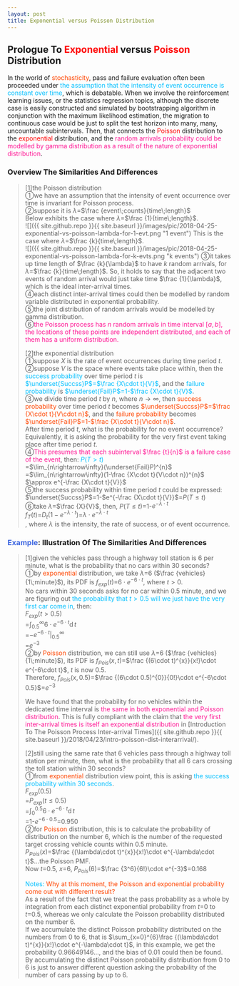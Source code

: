 ```yaml
---
layout: post
title: Exponential versus Poisson Distribution
---
```


## Prologue To <font color="Red">Exponential</font> versus <font color="Red">Poisson</font> Distribution
<p class="message">
In the world of <font color="OrangeRed">stochasticity</font>, pass and failure evaluation often been proceeded under <font color="DeepSkyBlue">the assumption that the intensity of event occurrence is constant over time</font>, which is debatable.  
When we involve the reinforcement learning issues, or the statistics regression topics, although the discrete case is easily constructed and simulated by bootstrapping algorithm in conjunction with the maximum likelihood estimation, the migration to continuous case would be just to split the test horizon into many, many, uncountable subintervals.  
Then, that connects the <font color="Red">Poisson</font> distribution to the <font color="Red">exponential</font> distribution, and the <font color="DeepPink">random arrivals probability could be modelled by gamma distribution as a result of the nature of exponential distribution</font>.  
</p>

### Overview The Similarities And Differences
>[1]the Poisson distribution  
>&#10112;we have an assumption that the intensity of event occurrence over time is invariant for Poisson process.  
>&#10113;suppose it is $\lambda$=$\frac {event\;counts}{time\;length}$  
Below exhibits the case where $\lambda$=$\frac {1}{time\;length}$.  
![]({{ site.github.repo }}{{ site.baseurl }}/images/pic/2018-04-25-exponential-vs-poisson-lambda-for-1-evt.png "1 event")
This is the case where $\lambda$=$\frac {k}{time\;length}$.  
![]({{ site.github.repo }}{{ site.baseurl }}/images/pic/2018-04-25-exponential-vs-poisson-lambda-for-k-evts.png "k events")
>&#10114;it takes up time length of $\frac {k}{\lambda}$ to have $k$ random arrivals, for $\lambda$=$\frac {k}{time\;length}$.  So, it holds to say that the adjacent two events of random arrival would just take time $\frac {1}{\lambda}$, which is the ideal inter-arrival times.  
>&#10115;each distinct inter-arrival times could then be modelled by random variable distributed in exponential probability.  
>&#10116;the joint distribution of random arrivals would be modelled by gamma distribution.  
>&#10117;<font color="DeepPink">the Poisson process has $n$ random arrivals in time interval $[a,b]$, the locations of these points are independent distributed, and each of them has a uniform distribution.</font>  
>
>[2]the exponential distribution  
>&#10112;suppose $X$ is the rate of event occurrences during time period $t$.  
>&#10113;suppose $V$ is the space where events take place within, then the <font color="DeepSkyBlue">success probability</font> over time period $t$ is <font color="DeepSkyBlue">$\underset{Succss}P$=$\frac {X\cdot t}{V}$</font>, and the <font color="DeepSkyBlue">failure probability</font> is <font color="DeepSkyBlue">$\underset{Fail}P$=$1$-$\frac {X\cdot t}{V}$</font>.  
>&#10114;we divide time period $t$ by $n$, where $n\rightarrow\infty$, then <font color="OrangeRed">success probability</font> over time period $t$ becomes <font color="OrangeRed">$\underset{Succss}P$=$\frac {X\cdot t}{V\cdot n}$</font>, and the <font color="OrangeRed">failure probability</font> becomes <font color="OrangeRed">$\underset{Fail}P$=$1$-$\frac {X\cdot t}{V\cdot n}$</font>.  
>After time period $t$, what is the probability for no event occurrence? Equivalently, it is asking the probability for the very first event taking place after time period $t$.  
>&#10115;<font color="DeepPink">This presumes that each subinterval $\frac {t}{n}$ is a failure case of the event</font>, then:
><font color="DeepSkyBlue">$P(T>t)$</font>  
>=$\lim_{n\rightarrow\infty}(\underset{Fail}P)^{n}$  
>=$\lim_{n\rightarrow\infty}(1-\frac {X\cdot t}{V\cdot n})^{n}$  
>$\approx e^{-\frac {X\cdot t}{V}}$    
>&#10116;the success probability within time period $t$ could be expressed:  
>$\underset{Succss}P$=$1$-$e^{-\frac {X\cdot t}{V}}$=$P(T\le t)$  
>&#10117;take $\lambda$=$\frac {X}{V}$, then, $P(T\le t)$=$1$-$e^{-\lambda\cdot t}$  
>$f_{T}(t)$=$D_{t}(1-e^{-\lambda\cdot t})$=$\lambda\cdot e^{-\lambda\cdot t}$  
>, where $\lambda$ is the intensity, the rate of success, or of event occurrence.  

### <font color="RoyalBlue">Example</font>: Illustration Of The Similarities And Differences
>[1]given the vehicles pass through a highway toll station is $6$ per minute, what is the probability that no cars within $30$ seconds?  
>&#10112;by <font color="OrangeRed">exponential</font> distribution, we take $\lambda$=$6$ ($\frac {vehicles}{1\;minute}$), its PDF is $f_{exp}(t)$=$6\cdot e^{-6\cdot t}$, where $t>0$.  
>No cars within $30$ seconds asks for no car within $0.5$ minute, and we are figuring out <font color="DeepSkyBlue">the probability that $t>0.5$ will we just have the very first car come in</font>, then:  
>$F_{exp}(t>0.5)$  
>=$\int_{0.5}^{\infty}6\cdot e^{-6\cdot t}\operatorname dt$  
>=$-e^{-6\cdot t}\vert_{0.5}^{\infty}$  
>=$e^{-3}$  
>&#10113;by <font color="OrangeRed">Poisson</font> distribution, we can still use $\lambda$=$6$ ($\frac {vehicles}{1\;minute}$), its PDF is $f_{Pois}(x,t)$=$\frac {(6\cdot t)^{x}}{x!}\cdot e^{-6\cdot t}$, $t$ is now $0.5$.  
>Therefore, $f_{Pois}(x,0.5)$=$\frac {(6\cdot 0.5)^{0}}{0!}\cdot e^{-6\cdot 0.5}$=$e^{-3}$  
>
>We have found that the probability for no vehicles within the dedicated time interval is <font color="DeepPink">the same in both exponential and Poisson distribution</font>.  This is fully compliant with the claim that <font color="DeepPink">the very first inter-arrival times is itself an exponential distribution</font> in [Introduction To The Poisson Process Inter-arrival Times]({{ site.github.repo }}{{ site.baseurl }}/2018/04/23/intro-poisson-dist-interarrival/).
>
>[2]still using the same rate that $6$ vehicles pass through a highway toll station per minute, then, what is the probability that all 6 cars crossing the toll station within 30 seconds?  
>&#10112;from <font color="OrangeRed">exponential</font> distribution view point, this is asking <font color="DeepSkyBlue">the success probability within 30 seconds</font>.  
>$F_{exp}(0.5)$  
>=$P_{exp}(t\le 0.5)$  
>=$\int_{0}^{0.5}6\cdot e^{-6\cdot t}\operatorname dt$  
>=$1$-$e^{-6\cdot 0.5}$=$0.950$  
>&#10113;for <font color="OrangeRed">Poisson</font> distribution, this is to calculate the probability of distribution on the number $6$, which is the number of the requested target crossing vehicle counts within $0.5$ minute.  
>$P_{Pois}(x)$=$\frac {(\lambda\cdot t)^{x}}{x!}\cdot e^{-\lambda\cdot t}$...the Poisson PMF.  
>Now $t$=$0.5$, $x$=$6$, $P_{Pois}(6)$=$\frac {3^6}{6!}\cdot e^{-3}$=$0.168$  
>
><font color="DeepSkyBlue">Notes:</font>
><font color="OrangeRed">Why at this moment, the Poisson and exponential probability come out with different result?</font>  
>As a result of the fact that we treat the pass probability as a whole by integration from each distinct exponential probability from $t$=$0$ to $t$=$0.5$, whereas we only calculate the Poisson probability distributed on the number $6$.  
>If we accumulate the distinct Poisson probability distributed on the numbers from $0$ to $6$, that is $\sum_{x=0}^{6}\frac {(\lambda\cdot t)^{x}}{x!}\cdot e^{-\lambda\cdot t}$, in this example, we get the probability $0.96649146...$, and the bias of $0.01$ could then be found.  
>By accumulating the distinct Poisson probability distribution from $0$ to $6$ is just to answer different question asking the probability of the number of cars passing by up to 6.  

<!-- Γ -->
<!-- \frac{\Gamma(k + n)}{\Gamma(n)} \frac{1}{r^k}  -->
<!-- \mbox{\large$\vert$}\nolimits_0^\infty -->
<!-- \vert_0^\infty -->
<!-- \vert_{0.5}^{\infty} -->
<!-- &prime; ′ -->
<!-- &Prime; ″ -->
<!-- $E\lbrack X\rbrack$ -->
<!-- \overline{X_n} -->
<!-- \underset{Succss}P -->
<!-- \frac{{\overline {X_n}}-\mu}{S/\sqrt n} -->
<!-- \lim_{t\rightarrow\infty} -->
<!-- \int_{0}^{a}\lambda\cdot e^{-\lambda\cdot t}\operatorname dt -->

<!-- Notes -->
<!-- <font color="OrangeRed">items, verb, to make it the focus</font> -->
<!-- <font color="Red">KKT</font> -->
<!-- <font color="Red">SMO heuristics</font> -->
<!-- <font color="Red">F</font> distribution -->
<!-- <font color="Red">t</font> distribution -->
<!-- <font color="DeepSkyBlue">suggested item, soft item</font> -->
<!-- <font color="RoyalBlue">old alpha, quiz, example</font> -->
<!-- <font color="Green">new alpha</font> -->

<!-- <font color="DeepPink">positive conclusion, finding</font> -->
<!-- <font color="RosyBrown">negative conclusion, finding</font> -->

<!-- <font color="#00ADAD">policy</font> -->
<!-- <font color="#6100A8">full observable</font> -->
<!-- <font color="#FFAC12">partial observable</font> -->
<!-- <font color="#EB00EB">stochastic</font> -->
<!-- <font color="#8400E6">state transition</font> -->
<!-- <font color="#D600D6">discount factor gamma $\gamma$</font> -->
<!-- <font color="#D600D6">$V(S)$</font> -->
<!-- <font color="#9300FF">immediate reward R(S)</font> -->

<!-- https://www.medcalc.org/manual/gamma_distribution_functions.php -->
<!-- https://www.statlect.com/probability-distributions/student-t-distribution#hid5 -->